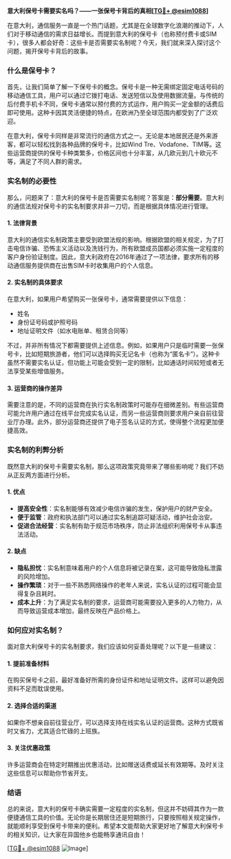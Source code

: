 **意大利保号卡需要实名吗？——一张保号卡背后的真相[[TG💪+ @esim1088](https://t.me/s/esim1088)]**

在意大利，通信服务一直是一个热门话题，尤其是在全球数字化浪潮的推动下，人们对于移动通信的需求日益增长。而提到意大利的保号卡（也称预付费卡或SIM卡），很多人都会好奇：这些卡是否需要实名制呢？今天，我们就来深入探讨这个问题，揭开保号卡背后的故事。

### 什么是保号卡？

首先，让我们简单了解一下保号卡的概念。保号卡是一种无需绑定固定电话号码的移动通信工具，用户可以通过它拨打电话、发送短信以及使用数据流量。与传统的后付费手机卡不同，保号卡通常以预付费的方式运作，用户购买一定金额的话费后即可使用。这种卡因其灵活便捷的特点，在欧洲乃至全球范围内都受到了广泛欢迎。

在意大利，保号卡同样是非常流行的通信方式之一。无论是本地居民还是外来游客，都可以轻松找到各种品牌的保号卡，比如Wind Tre、Vodafone、TIM等。这些运营商提供的保号卡种类繁多，价格区间也十分丰富，从几欧元到几十欧元不等，满足了不同人群的需求。

### 实名制的必要性

那么，问题来了：意大利的保号卡是否需要实名制呢？答案是：**部分需要**。意大利的通信法规对保号卡的实名制要求并非一刀切，而是根据具体情况进行管理。

#### 1. **法律背景**
意大利的通信实名制政策主要受到欧盟法规的影响。根据欧盟的相关规定，为了打击电信诈骗、恐怖主义活动以及洗钱行为，所有欧盟成员国都必须实施一定程度的客户身份验证制度。因此，意大利政府在2016年通过了一项法律，要求所有的移动通信服务提供商在出售SIM卡时收集用户的个人信息。

#### 2. **实名制的具体要求**
在意大利，如果用户希望购买一张保号卡，通常需要提供以下信息：
- 姓名
- 身份证号码或护照号码
- 地址证明文件（如水电账单、租赁合同等）

不过，并非所有情况下都需要提供上述信息。例如，如果用户只是临时需要一张保号卡，比如短期旅游者，他们可以选择购买无记名卡（也称为“匿名卡”）。这种卡虽然不需要实名认证，但功能上可能会受到一定的限制，比如通话时间较短或者无法享受某些增值服务。

#### 3. **运营商的操作差异**
需要注意的是，不同的运营商在执行实名制政策时可能存在细微差别。有些运营商可能允许用户通过在线平台完成实名认证，而另一些运营商则要求用户亲自前往营业厅办理。此外，部分运营商还提供了电子签名认证的方式，使得整个流程更加便捷高效。

### 实名制的利弊分析

既然意大利的保号卡需要实名制，那么这项政策究竟带来了哪些影响呢？我们不妨从正反两方面进行分析。

#### 1. **优点**
- **提高安全性**：实名制能够有效减少电信诈骗的发生，保护用户的财产安全。
- **便于监管**：政府和执法部门可以通过实名制追踪可疑活动，维护社会治安。
- **促进合法经营**：实名制有助于规范市场秩序，防止非法组织利用保号卡从事违法活动。

#### 2. **缺点**
- **隐私担忧**：实名制意味着用户的个人信息将被记录在案，这可能导致隐私泄露的风险增加。
- **操作繁琐**：对于一些不熟悉网络操作的老年人来说，实名认证的过程可能会显得复杂且耗时。
- **成本上升**：为了满足实名制的要求，运营商可能需要投入更多的人力物力，从而导致运营成本增加，最终反映在产品价格上。

### 如何应对实名制？

面对意大利保号卡的实名制要求，我们应该如何妥善处理呢？以下是一些建议：

#### 1. **提前准备材料**
在购买保号卡之前，最好准备好所需的身份证件和地址证明文件。这样可以避免因资料不足而耽误使用。

#### 2. **选择合适的渠道**
如果你不想亲自前往营业厅，可以选择支持在线实名认证的运营商。这种方式既省时又省力，尤其适合忙碌的上班族。

#### 3. **关注优惠政策**
许多运营商会在特定时期推出优惠活动，比如赠送话费或延长有效期等。及时关注这些信息可以帮助你节省开支。

### 结语

总的来说，意大利的保号卡确实需要一定程度的实名制，但这并不妨碍其作为一款便捷通信工具的价值。无论你是长期居住还是短期旅行，只要按照相关规定操作，就能顺利享受到保号卡带来的便利。希望本文能帮助大家更好地了解意大利保号卡的相关知识，让大家在异国他乡也能畅享通讯自由！

[[TG💪+ @esim1088](https://t.me/s/esim1088) ![Image](https://i.postimg.cc/4NQfJmqS/Snipaste-2025-05-13-00-14-12.png)]